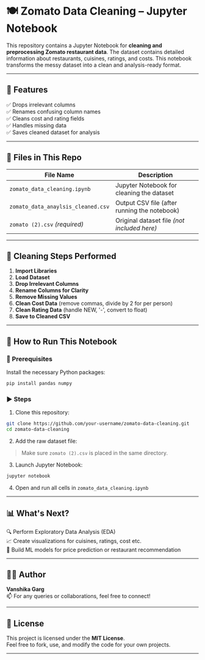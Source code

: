 
# 🍽️ Zomato Data Cleaning – Jupyter Notebook


This repository contains a Jupyter Notebook for **cleaning and preprocessing Zomato restaurant data**. The dataset contains detailed information about restaurants, cuisines, ratings, and costs. This notebook transforms the messy dataset into a clean and analysis-ready format.

---

## 📌 Features

✅ Drops irrelevant columns  
✅ Renames confusing column names  
✅ Cleans cost and rating fields  
✅ Handles missing data  
✅ Saves cleaned dataset for analysis

---

## 📁 Files in This Repo

| File Name                        | Description                                      |
|----------------------------------|--------------------------------------------------|
| `zomato_data_cleaning.ipynb`     | Jupyter Notebook for cleaning the dataset        |
| `zomato_data_anaylsis_cleaned.csv` | Output CSV file (after running the notebook)     |
| `zomato (2).csv` *(required)*    | Original dataset file *(not included here)*      |

---

## 🧼 Cleaning Steps Performed

1. **Import Libraries**  
2. **Load Dataset**  
3. **Drop Irrelevant Columns**  
4. **Rename Columns for Clarity**  
5. **Remove Missing Values**  
6. **Clean Cost Data** (remove commas, divide by 2 for per person)  
7. **Clean Rating Data** (handle NEW, '-', convert to float)  
8. **Save to Cleaned CSV**

---

## 🚀 How to Run This Notebook

### 🔧 Prerequisites

Install the necessary Python packages:
```bash
pip install pandas numpy
```

### ▶️ Steps

1. Clone this repository:
```bash
git clone https://github.com/your-username/zomato-data-cleaning.git
cd zomato-data-cleaning
```

2. Add the raw dataset file:
> Make sure `zomato (2).csv` is placed in the same directory.

3. Launch Jupyter Notebook:
```bash
jupyter notebook
```

4. Open and run all cells in `zomato_data_cleaning.ipynb`

---

## 📊 What's Next?

🔍 Perform Exploratory Data Analysis (EDA)  
📈 Create visualizations for cuisines, ratings, cost etc.  
🧠 Build ML models for price prediction or restaurant recommendation  

---

## 🧑‍💻 Author

**Vanshika Garg**  
📫 For any queries or collaborations, feel free to connect!

---

## 📝 License

This project is licensed under the **MIT License**.  
Feel free to fork, use, and modify the code for your own projects.

---
